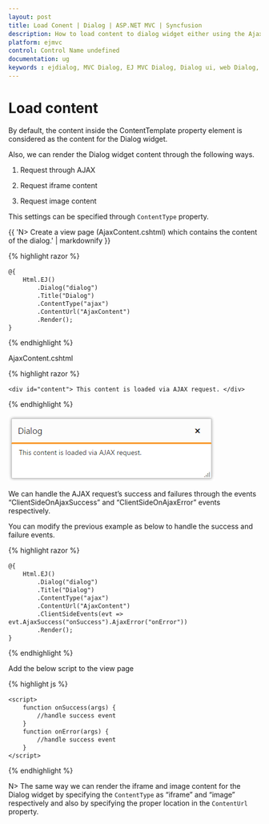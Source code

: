 ```yaml
---
layout: post
title: Load Conent | Dialog | ASP.NET MVC | Syncfusion
description: How to load content to dialog widget either using the Ajax, iframe, and Image.
platform: ejmvc
control: Control Name undefined
documentation: ug
keywords : ejdialog, MVC Dialog, EJ MVC Dialog, Dialog ui, web Dialog, ej Dialog, Dialog control, ASP.NET MVC Dialog, ASP MVC Dialog
---
```


# Load content

By default, the content inside the ContentTemplate property element is considered as the content for the Dialog widget.

Also, we can render the Dialog widget content through the following ways.

1. Request through AJAX

2. Request iframe content

3. Request image content

This settings can be specified through `ContentType` property.

{{ 'N> Create a view page (AjaxContent.cshtml) which contains the content of the dialog.' | markdownify }}

{% highlight razor %}


    @{
        Html.EJ()
            .Dialog("dialog")
            .Title("Dialog")
            .ContentType("ajax")
            .ContentUrl("AjaxContent")
            .Render();
    }



{% endhighlight %}

AjaxContent.cshtml

{% highlight razor %}


    <div id="content"> This content is loaded via AJAX request. </div>



{% endhighlight %}



![Load content](load-content_images\load-content_img1.png)

We can handle the AJAX request’s success and failures through the events “ClientSideOnAjaxSuccess” and “ClientSideOnAjaxError” events respectively. 

You can modify the previous example as below to handle the success and failure events.

{% highlight razor %}


    @{
        Html.EJ()
            .Dialog("dialog")
            .Title("Dialog")
            .ContentType("ajax")
            .ContentUrl("AjaxContent")
            .ClientSideEvents(evt => evt.AjaxSuccess("onSuccess").AjaxError("onError"))
            .Render();
    }



{% endhighlight %}


Add the below script to the view page

{% highlight js %}


    <script>
        function onSuccess(args) {
            //handle success event
        }
        function onError(args) {
            //handle success event
        }
    </script>



{% endhighlight %}


N> The same way we can render the iframe and image content for the Dialog widget by specifying the `ContentType` as “iframe” and “image” respectively and also by specifying the proper location in the `ContentUrl` property.

